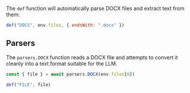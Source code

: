 The `def` function will automatically parse DOCX files and extract text from them:

```javascript
def("DOCS", env.files, { endsWith: ".docx" })
```

## Parsers

The `parsers.DOCX` function reads a DOCX file and attempts to convert it cleanly into a text format
suitable for the LLM.

```js
const { file } = await parsers.DOCX(env.files[0])

def("FILE", file)
```